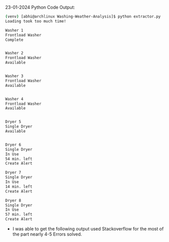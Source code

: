 23-01-2024
Python Code Output:
```Bash
(venv) [abhi@archlinux Washing-Weather-Analysis]$ python extractor.py 
Loading took too much time!

Washer 1
Frontload Washer
Complete


Washer 2
Frontload Washer
Available


Washer 3
Frontload Washer
Available


Washer 4
Frontload Washer
Available


Dryer 5
Single Dryer
Available


Dryer 6
Single Dryer
In Use
54 min. left
Create Alert

Dryer 7
Single Dryer
In Use
14 min. left
Create Alert

Dryer 8
Single Dryer
In Use
57 min. left
Create Alert
```

- I was able to get the following output used Stackoverflow for the most of the part nearly 4-5 Errors solved.
